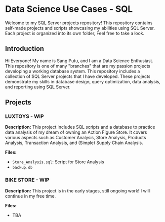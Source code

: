 # Data Science Use Cases - SQL

Welcome to my SQL Server projects repository! This repository contains self-made projects and scripts showcasing my abilities using SQL Server. Each project is organized into its own folder, Feel free to take a look.

## Introduction

Hi Everyone! My name is Sang Putu, and I am a Data Science Enthusiast. This repository is one of many "branches" that are my passion projects developing a working database system.
This repository includes a collection of SQL Server projects that I have developed. These projects demonstrate my skills in database design, query optimization, data analysis, and reporting using SQL Server.

## Projects

### LUXTOYS - WIP

**Description:** This project includes SQL scripts and a database to practice data analysis of my dream of owning an Action Figure Store. It covers various aspects such as Customer Analysis, Store Analysis, Products Analysis, Transaction Analysis, and (Simple) Supply Chain Analysis.

**Files:**
- `Store_Analysis.sql`: Script for Store Analysis
- `backup.db`

### BIKE STORE - WIP

**Description:** This project is in the early stages, still ongoing work! I will continue in my free time.

**Files:**
- TBA
